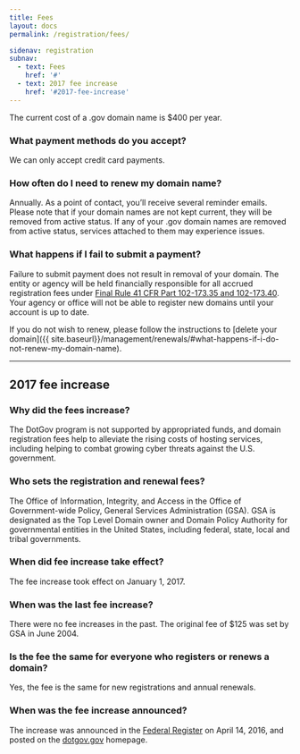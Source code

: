 ```yaml
---
title: Fees
layout: docs
permalink: /registration/fees/

sidenav: registration
subnav:
  - text: Fees
    href: '#'
  - text: 2017 fee increase
    href: '#2017-fee-increase'
---
```


The current cost of a .gov domain name is $400 per year.

### What payment methods do you accept?

We can only accept credit card payments.

### How often do I need to renew my domain name?

Annually. As a point of contact, you’ll receive several reminder emails. Please note that if your domain names are not kept current, they will be removed from active status. If any of your .gov domain names are removed from active status, services attached to them may experience issues.


### What happens if I fail to submit a payment?

Failure to submit payment does not result in removal of your domain. The entity or agency will be held financially responsible for all accrued registration fees under [Final Rule 41 CFR Part 102-173.35 and 102-173.40](https://www.gpo.gov/fdsys/pkg/FR-2003-03-28/html/03-7413.htm). Your agency or office will not be able to register new domains until your account is up to date.

If you do not wish to renew, please follow the instructions to [delete your domain]({{ site.baseurl}}/management/renewals/#what-happens-if-i-do-not-renew-my-domain-name).

---

## 2017 fee increase

### Why did the fees increase?

The DotGov program is not supported by appropriated funds, and domain registration fees help to alleviate the rising costs of hosting services, including helping to combat growing cyber threats against the U.S. government.

### Who sets the registration and renewal fees?

The Office of Information, Integrity, and Access in the Office of Government-wide Policy, General Services Administration (GSA). GSA is designated as the Top Level Domain owner and Domain Policy Authority for governmental entities in the United States, including federal, state, local and tribal governments.

### When did fee increase take effect?

The fee increase took effect on January 1, 2017.

### When was the last fee increase?

There were no fee increases in the past. The original fee of $125 was set by GSA in June 2004.

### Is the fee the same for everyone who registers or renews a domain?

Yes, the fee is the same for new registrations and annual renewals.

### When was the fee increase announced?

The increase was announced in the [Federal Register](https://www.federalregister.gov/documents/2016/04/21/2016-09294/notice-of-fee-amounts-to-be-set-by-the-general-services-administrations-request-for-the-registration) on April 14, 2016, and posted on the [dotgov.gov](https://dotgov.gov) homepage.
